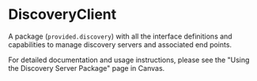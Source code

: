 # DiscoveryClient
A package (<code>provided.discovery</code>) with all the interface definitions and capabilities to manage discovery servers  and associated end points.

For detailed documentation and usage instructions, please see the "Using the Discovery Server Package" page in Canvas.

